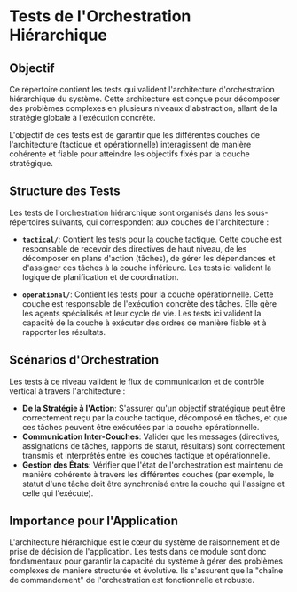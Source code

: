 # Tests de l'Orchestration Hiérarchique

## Objectif

Ce répertoire contient les tests qui valident l'architecture d'orchestration hiérarchique du système. Cette architecture est conçue pour décomposer des problèmes complexes en plusieurs niveaux d'abstraction, allant de la stratégie globale à l'exécution concrète.

L'objectif de ces tests est de garantir que les différentes couches de l'architecture (tactique et opérationnelle) interagissent de manière cohérente et fiable pour atteindre les objectifs fixés par la couche stratégique.

## Structure des Tests

Les tests de l'orchestration hiérarchique sont organisés dans les sous-répertoires suivants, qui correspondent aux couches de l'architecture :

-   **`tactical/`**: Contient les tests pour la couche tactique. Cette couche est responsable de recevoir des directives de haut niveau, de les décomposer en plans d'action (tâches), de gérer les dépendances et d'assigner ces tâches à la couche inférieure. Les tests ici valident la logique de planification et de coordination.

-   **`operational/`**: Contient les tests pour la couche opérationnelle. Cette couche est responsable de l'exécution concrète des tâches. Elle gère les agents spécialisés et leur cycle de vie. Les tests ici valident la capacité de la couche à exécuter des ordres de manière fiable et à rapporter les résultats.

## Scénarios d'Orchestration

Les tests à ce niveau valident le flux de communication et de contrôle vertical à travers l'architecture :

-   **De la Stratégie à l'Action**: S'assurer qu'un objectif stratégique peut être correctement reçu par la couche tactique, décomposé en tâches, et que ces tâches peuvent être exécutées par la couche opérationnelle.
-   **Communication Inter-Couches**: Valider que les messages (directives, assignations de tâches, rapports de statut, résultats) sont correctement transmis et interprétés entre les couches tactique et opérationnelle.
-   **Gestion des États**: Vérifier que l'état de l'orchestration est maintenu de manière cohérente à travers les différentes couches (par exemple, le statut d'une tâche doit être synchronisé entre la couche qui l'assigne et celle qui l'exécute).

## Importance pour l'Application

L'architecture hiérarchique est le cœur du système de raisonnement et de prise de décision de l'application. Les tests dans ce module sont donc fondamentaux pour garantir la capacité du système à gérer des problèmes complexes de manière structurée et évolutive. Ils s'assurent que la "chaîne de commandement" de l'orchestration est fonctionnelle et robuste.
